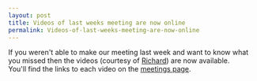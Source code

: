 ```yaml
---
layout: post
title: Videos of last weeks meeting are now online
permalink: Videos-of-last-weeks-meeting-are-now-online
---
```


If you weren't able to make our meeting last week and want to know what you missed then the videos (courtesy of [Richard](http://twitter.com/#!/igneoussoftware)) are now available.  
You'll find the links to each video on the [meetings page](http://wpug.net/meetings/).
